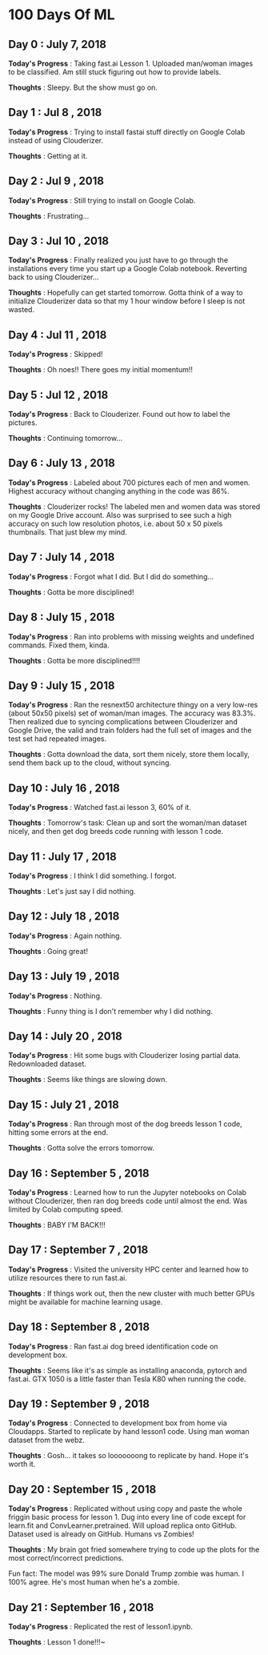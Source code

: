 # 100 Days Of ML

## Day 0 : July 7, 2018

**Today's Progress** : Taking fast.ai Lesson 1. Uploaded man/woman images to be classified.
Am still stuck figuring out how to provide labels.

**Thoughts** : Sleepy. But the show must go on.

## Day 1 : Jul 8 , 2018

**Today's Progress** : Trying to install fastai stuff directly on Google Colab instead of using Clouderizer.

**Thoughts** : Getting at it.

## Day 2 : Jul 9 , 2018

**Today's Progress** : Still trying to install on Google Colab.

**Thoughts** : Frustrating...

## Day 3 : Jul 10 , 2018

**Today's Progress** : Finally realized you just have to go through the installations every time you start up a Google Colab notebook. Reverting back to using Clouderizer...

**Thoughts** : Hopefully can get started tomorrow. Gotta think of a way to initialize Clouderizer data so that my 1 hour window before I sleep is not wasted.

## Day 4 : Jul 11 , 2018

**Today's Progress** : Skipped!

**Thoughts** : Oh noes!! There goes my initial momentum!!

## Day 5 : Jul 12 , 2018

**Today's Progress** : Back to Clouderizer. Found out how to label the pictures.

**Thoughts** : Continuing tomorrow...

## Day 6 : July 13 , 2018

**Today's Progress** : Labeled about 700 pictures each of men and women. Highest accuracy without changing anything in the code was 86%.

**Thoughts** : Clouderizer rocks! The labeled men and women data was stored on my Google Drive account. Also was surprised to see such a high accuracy on such low resolution photos, i.e. about 50 x 50 pixels thumbnails. That just blew my mind.

## Day 7 : July 14 , 2018

**Today's Progress** : Forgot what I did. But I did do something...

**Thoughts** : Gotta be more disciplined!

## Day 8 : July 15 , 2018

**Today's Progress** : Ran into problems with missing weights and undefined commands. Fixed them, kinda.

**Thoughts** : Gotta be more disciplined!!!!

## Day 9 : July 15 , 2018

**Today's Progress** : Ran the resnext50 architecture thingy on a very low-res (about 50x50 pixels) set of woman/man images. The accuracy was 83.3%. Then realized due to syncing complications between Clouderizer and Google Drive, the valid and train folders had the full set of images and the test set had repeated images.

**Thoughts** : Gotta download the data, sort them nicely, store them locally, send them back up to the cloud, without syncing.

## Day 10 : July 16 , 2018

**Today's Progress** : Watched fast.ai lesson 3, 60% of it.

**Thoughts** : Tomorrow's task: Clean up and sort the woman/man dataset nicely, and then get dog breeds code running with lesson 1 code.

## Day 11 : July 17 , 2018

**Today's Progress** : I think I did something. I forgot.

**Thoughts** : Let's just say I did nothing.

## Day 12 : July 18 , 2018

**Today's Progress** : Again nothing.

**Thoughts** : Going great!

## Day 13 : July 19 , 2018

**Today's Progress** : Nothing.

**Thoughts** : Funny thing is I don't remember why I did nothing.

## Day 14 : July 20 , 2018

**Today's Progress** : Hit some bugs with Clouderizer losing partial data. Redownloaded dataset.

**Thoughts** : Seems like things are slowing down.

## Day 15 : July 21 , 2018

**Today's Progress** : Ran through most of the dog breeds lesson 1 code, hitting some errors at the end.

**Thoughts** : Gotta solve the errors tomorrow.

## Day 16 : September 5 , 2018

**Today's Progress** : Learned how to run the Jupyter notebooks on Colab without Clouderizer, then ran dog breeds code until almost the end. Was limited by Colab computing speed.

**Thoughts** : BABY I'M BACK!!!

## Day 17 : September 7 , 2018

**Today's Progress** : Visited the university HPC center and learned how to utilize resources there to run fast.ai.

**Thoughts** : If things work out, then the new cluster with much better GPUs might be available for machine learning usage.

## Day 18 : September 8 , 2018

**Today's Progress** : Ran fast.ai dog breed identification code on development box.

**Thoughts** : Seems like it's as simple as installing anaconda, pytorch and fast.ai. GTX 1050 is a little faster than Tesla K80 when running the code.

## Day 19 : September 9 , 2018

**Today's Progress** : Connected to development box from home via Cloudapps. Started to replicate by hand lesson1 code. Using man woman dataset from the webz.

**Thoughts** : Gosh... it takes so looooooong to replicate by hand. Hope it's worth it.

## Day 20 : September 15 , 2018

**Today's Progress** : Replicated without using copy and paste the whole friggin basic process for lesson 1. Dug into every line of code except for learn.fit and ConvLearner.pretrained. Will upload replica onto GitHub. Dataset used is already on GitHub. Humans vs Zombies!

**Thoughts** : My brain got fried somewhere trying to code up the plots for the most correct/incorrect predictions.

Fun fact: The model was 99% sure Donald Trump zombie was human. I 100% agree. He's most human when he's a zombie.

## Day 21 : September 16 , 2018

**Today's Progress** : Replicated the rest of lesson1.ipynb.

**Thoughts** : Lesson 1 done!!!~
